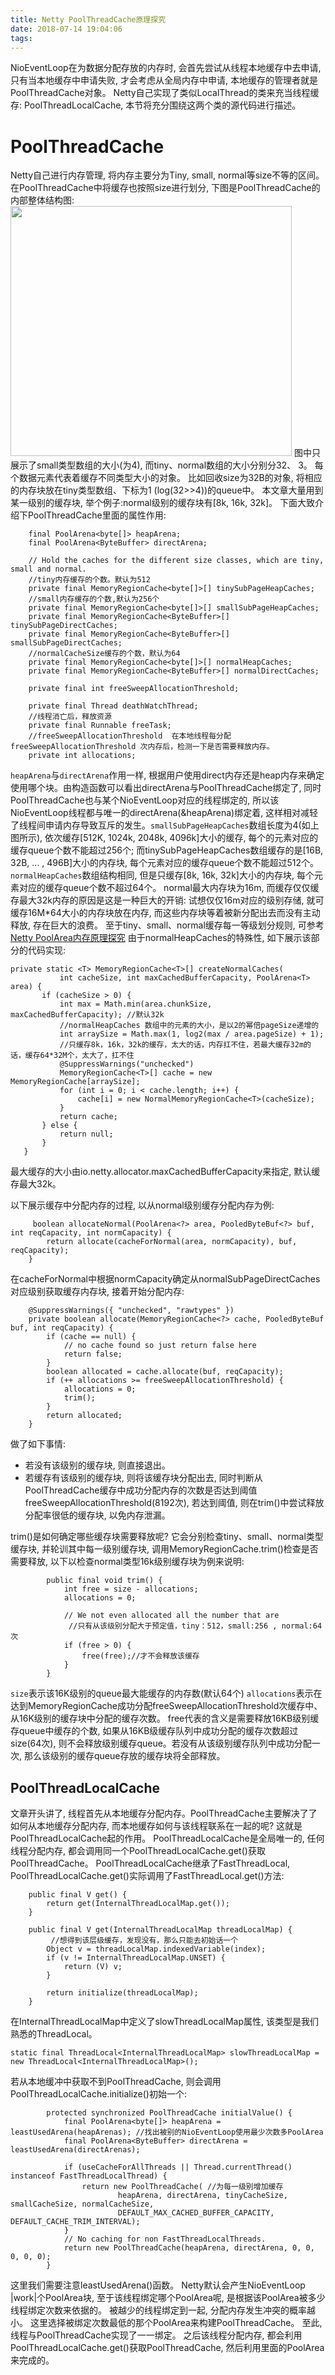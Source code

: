 ```yaml
---
title: Netty PoolThreadCache原理探究
date: 2018-07-14 19:04:06
tags:
---
```

NioEventLoop在为数据分配存放的内存时, 会首先尝试从线程本地缓存中去申请, 只有当本地缓存中申请失败, 才会考虑从全局内存中申请, 本地缓存的管理者就是PoolThreadCache对象。 Netty自己实现了类似LocalThread的类来充当线程缓存: PoolThreadLocalCache, 本节将充分围绕这两个类的源代码进行描述。
# PoolThreadCache
Netty自己进行内存管理, 将内存主要分为Tiny, small, normal等size不等的区间。 在PoolThreadCache中将缓存也按照size进行划分, 下图是PoolThreadCache的内部整体结构图:
<img src="https://kkewwei.github.io/elasticsearch_learning/img/PoolThreadCache2.png" height="400" width="450"/>
图中只展示了small类型数组的大小(为4), 而tiny、normal数组的大小分别分32、 3。 每个数据元素代表着缓存不同类型大小的对象。 比如回收size为32B的对象, 将相应的内存块放在tiny类型数组、下标为1 (log(32>>4))的queue中。 本文章大量用到某一级别的缓存块, 举个例子:normal级别的缓存块有[8k, 16k, 32k]。
下面大致介绍下PoolThreadCache里面的属性作用:
```
    final PoolArena<byte[]> heapArena;
    final PoolArena<ByteBuffer> directArena;

    // Hold the caches for the different size classes, which are tiny, small and normal.
    //tiny内存缓存的个数。默认为512
    private final MemoryRegionCache<byte[]>[] tinySubPageHeapCaches;
    //small内存缓存的个数,默认为256个
    private final MemoryRegionCache<byte[]>[] smallSubPageHeapCaches;
    private final MemoryRegionCache<ByteBuffer>[] tinySubPageDirectCaches;
    private final MemoryRegionCache<ByteBuffer>[] smallSubPageDirectCaches;
    //normalCacheSize缓存的个数，默认为64
    private final MemoryRegionCache<byte[]>[] normalHeapCaches;
    private final MemoryRegionCache<ByteBuffer>[] normalDirectCaches;

    private final int freeSweepAllocationThreshold;

    private final Thread deathWatchThread;
    //线程消亡后，释放资源
    private final Runnable freeTask;
    //freeSweepAllocationThreshold  在本地线程每分配freeSweepAllocationThreshold 次内存后，检测一下是否需要释放内存。
    private int allocations;

```
`heapArena`与`directArena`作用一样, 根据用户使用direct内存还是heap内存来确定使用哪个块。由构造函数可以看出directArena与PoolThreadCache绑定了, 同时PoolThreadCache也与某个NioEventLoop对应的线程绑定的, 所以该NioEventLoop线程都与唯一的directArena(&heapArena)绑定着, 这样相对减轻了线程间申请内存导致互斥的发生。`smallSubPageHeapCaches`数组长度为4(如上图所示), 依次缓存[512K, 1024k, 2048k, 4096k]大小的缓存, 每个的元素对应的缓存queue个数不能超过256个; 而tinySubPageHeapCaches数组缓存的是[16B, 32B, ... , 496B]大小的内存块, 每个元素对应的缓存queue个数不能超过512个。`normalHeapCaches`数组结构相同, 但是只缓存[8k, 16k, 32k]大小的内存块, 每个元素对应的缓存queue个数不超过64个。 normal最大内存块为16m, 而缓存仅仅缓存最大32k内存的原因是这是一种巨大的开销: 试想仅仅16m对应的级别存储, 就可缓存16M*64大小的内存块放在内存, 而这些内存块等着被新分配出去而没有主动释放, 存在巨大的浪费。 至于tiny、small、normal缓存每一等级划分规则, 可参考<a href="https://kkewwei.github.io/elasticsearch_learning/2018/07/14/Netty-PoolThreadCache%E6%BA%90%E7%A0%81%E6%8E%A2%E7%A9%B6/"> Netty PoolArea内存原理探究</a>
 由于normalHeapCaches的特殊性, 如下展示该部分的代码实现:
 ```
 private static <T> MemoryRegionCache<T>[] createNormalCaches(
            int cacheSize, int maxCachedBufferCapacity, PoolArena<T> area) {
        if (cacheSize > 0) {
            int max = Math.min(area.chunkSize, maxCachedBufferCapacity); //默认32k
            //normalHeapCaches 数组中的元素的大小，是以2的幂倍pageSize递增的
            int arraySize = Math.max(1, log2(max / area.pageSize) + 1);
            //只缓存8k，16k，32k的缓存，太大的话，内存扛不住，若最大缓存32m的话，缓存64*32M个，太大了，扛不住
            @SuppressWarnings("unchecked")
            MemoryRegionCache<T>[] cache = new MemoryRegionCache[arraySize];
            for (int i = 0; i < cache.length; i++) {
                cache[i] = new NormalMemoryRegionCache<T>(cacheSize);
            }
            return cache;
        } else {
            return null;
        }
    }
 ```
 最大缓存的大小由io.netty.allocator.maxCachedBufferCapacity来指定, 默认缓存最大32k。

以下展示缓存中分配内存的过程, 以从normal级别缓存分配内存为例:
```
     boolean allocateNormal(PoolArena<?> area, PooledByteBuf<?> buf, int reqCapacity, int normCapacity) {
        return allocate(cacheForNormal(area, normCapacity), buf, reqCapacity);
    }
```
在cacheForNormal中根据normCapacity确定从normalSubPageDirectCaches对应级别获取缓存内存块, 接着开始分配内存:
```
    @SuppressWarnings({ "unchecked", "rawtypes" })
    private boolean allocate(MemoryRegionCache<?> cache, PooledByteBuf buf, int reqCapacity) {
        if (cache == null) {
            // no cache found so just return false here
            return false;
        }
        boolean allocated = cache.allocate(buf, reqCapacity);
        if (++ allocations >= freeSweepAllocationThreshold) {
            allocations = 0;
            trim();
        }
        return allocated;
    }
```
做了如下事情:
+ 若没有该级别的缓存块, 则直接退出。
+ 若缓存有该级别的缓存块, 则将该缓存块分配出去, 同时判断从PoolThreadCache缓存中成功分配内存的次数是否达到阈值freeSweepAllocationThreshold(8192次), 若达到阈值, 则在trim()中尝试释放分配率很低的缓存块, 以免内存泄漏。

trim()是如何确定哪些缓存块需要释放呢? 它会分别检查tiny、small、normal类型缓存块, 并轮训其中每一级别缓存块, 调用MemoryRegionCache.trim()检查是否需要释放, 以下以检查normal类型16k级别缓存块为例来说明:
```
        public final void trim() {
            int free = size - allocations;
            allocations = 0;

            // We not even allocated all the number that are
             //只有从该级别分配大于预定值，tiny：512，small:256 , normal:64次
            if (free > 0) {
                free(free);//才不会释放该缓存
            }
        }
```
`size`表示该16K级别的queue最大能缓存的内存数(默认64个)
`allocations`表示在达到MemoryRegionCache成功分配freeSweepAllocationThreshold次缓存中、从16K级别的缓存块中分配的缓存次数。
free代表的含义是需要释放16KB级别缓存queue中缓存的个数, 如果从16KB级缓存队列中成功分配的缓存次数超过size(64次), 则不会释放级别缓存queue。若没有从该级别缓存队列中成功分配一次, 那么该级别的缓存queue存放的缓存块将全部释放。

## PoolThreadLocalCache
文章开头讲了, 线程首先从本地缓存分配内存。PoolThreadCache主要解决了了如何从本地缓存分配内存, 而本地缓存如何与该线程联系在一起的呢? 这就是PoolThreadLocalCache起的作用。
PoolThreadLocalCache是全局唯一的, 任何线程分配内存, 都会调用同一个PoolThreadLocalCache.get()获取PoolThreadCache。 PoolThreadLocalCache继承了FastThreadLocal, PoolThreadLocalCache.get()实际调用了FastThreadLocal.get()方法:
```
    public final V get() {
        return get(InternalThreadLocalMap.get());
    }

    public final V get(InternalThreadLocalMap threadLocalMap) {
         //想得到该层级缓存，发现没有，那么只能去初始话一个
        Object v = threadLocalMap.indexedVariable(index);
        if (v != InternalThreadLocalMap.UNSET) {
            return (V) v;
        }

        return initialize(threadLocalMap);
    }
```
在InternalThreadLocalMap中定义了slowThreadLocalMap属性, 该类型是我们熟悉的ThreadLocal。
```
static final ThreadLocal<InternalThreadLocalMap> slowThreadLocalMap = new ThreadLocal<InternalThreadLocalMap>();
```
若从本地缓冲中获取不到PoolThreadCache, 则会调用PoolThreadLocalCache.initialize()初始一个:
```
        protected synchronized PoolThreadCache initialValue() {
            final PoolArena<byte[]> heapArena = leastUsedArena(heapArenas); //找出被别的NioEventLoop使用最少次数多PoolArea
            final PoolArena<ByteBuffer> directArena = leastUsedArena(directArenas);

            if (useCacheForAllThreads || Thread.currentThread() instanceof FastThreadLocalThread) {
                return new PoolThreadCache( //为每一级别增加缓存
                        heapArena, directArena, tinyCacheSize, smallCacheSize, normalCacheSize,
                        DEFAULT_MAX_CACHED_BUFFER_CAPACITY, DEFAULT_CACHE_TRIM_INTERVAL);
            }
            // No caching for non FastThreadLocalThreads.
            return new PoolThreadCache(heapArena, directArena, 0, 0, 0, 0, 0);
        }
```
这里我们需要注意leastUsedArena()函数。 Netty默认会产生NioEventLoop |work|个PoolArea块, 至于该线程绑定哪个PoolArea呢, 是根据该PoolArea被多少线程绑定次数来依据的。 被越少的线程绑定到一起, 分配内存发生冲突的概率越小。 这里选择被绑定次数最低的那个PoolArea来构建PoolThreadCache。
至此, 线程与PoolThreadCache实现了一一绑定。 之后该线程分配内存, 都会利用PoolThreadLocalCache.get()获取PoolThreadCache, 然后利用里面的PoolArea来完成的。

